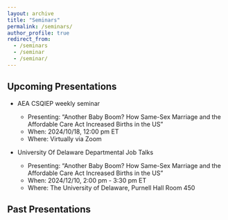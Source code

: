 ```yaml
---
layout: archive
title: "Seminars"
permalink: /seminars/
author_profile: true
redirect_from:
  - /seminars
  - /seminar
  - /seminar/
---
```



## Upcoming Presentations

* AEA CSQIEP weekly seminar
  * Presenting: “Another Baby Boom? How Same-Sex Marriage and the Affordable Care Act Increased Births in the US”
  * When: 2024/10/18, 12:00 pm ET
  * Where: Virtually via Zoom
 
* University Of Delaware Departmental Job Talks
  * Presenting: “Another Baby Boom? How Same-Sex Marriage and the Affordable Care Act Increased Births in the US”
  * When: 2024/12/10, 2:00 pm - 3:30 pm ET
  * Where: The University of Delaware, Purnell Hall Room 450


## Past Presentations 


